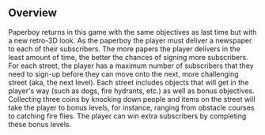 ## Overview

Paperboy returns in this game with the same objectives as last time but with a new retro-3D look. As the paperboy the player must deliver a newspaper to each of their subscribers. The more papers the player delivers in the least amount of time, the better the chances of signing more subscribers. For each street, the player has a maximum number of subscribers that they need to sign-up before they can move onto the next, more challenging street (aka, the next level). Each street includes objects that will get in the player's way (such as dogs, fire hydrants, etc.) as well as bonus objectives. Collecting three coins by knocking down people and items on the street will take the player to bonus levels, for instance, ranging from obstacle courses to catching fire flies. The player can win extra subscribers by completing these bonus levels.